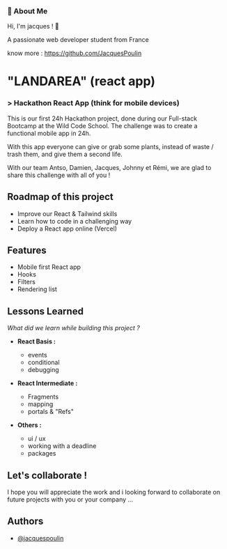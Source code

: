 ### 🚀 About Me

Hi, I'm jacques ! 👋

A passionate web developer student from France

know more : https://github.com/JacquesPoulin


# "LANDAREA" (react app)

### > Hackathon React App (think for mobile devices) 

This is our first 24h Hackathon project, done during our Full-stack Bootcamp at the Wild Code School.
The challenge was to create a functional mobile app in 24h.

With this app everyone can give or grab some plants,
instead of waste / trash them, and give them a second life.

With our team Antso, Damien, Jacques, Johnny et Rémi,
we are glad to share this challenge with all of you !


## Roadmap of this project

- Improve our React & Tailwind skills
- Learn how to code in a challenging way
- Deploy a React app online (Vercel)


## Features

- Mobile first React app
- Hooks
- Filters
- Rendering list


## Lessons Learned

*What did we learn while building this project ?*


-  **React Basis :**
    - events
    - conditional
    - debugging

-  **React Intermediate :**
    - Fragments
    - mapping
    - portals & "Refs"

-  **Others :**
    - ui / ux
    - working with a deadline
    - packages


## Let's collaborate !

I hope you will appreciate the work and i looking forward to collaborate on future projects with you or your company ...


## Authors

- [@jacquespoulin](https://github.com/JacquesPoulin)
